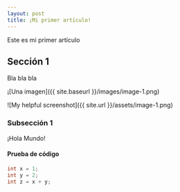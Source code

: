 ```yaml
---
layout: post
title: ¡Mi primer artículo!
---
```


Este es mi primer artículo

## Sección 1

Bla bla bla

¡[Una imagen]({{ site.baseurl }}/images/image-1.png)

![My helpful screenshot]({{ site.url }}/assets/image-1.png)


### Subsección 1

¡Hola Mundo!

#### Prueba de código

``` java
int x = 1;
int y = 2;
int z = x + y;
```
